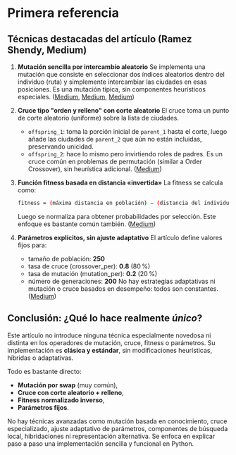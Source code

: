 # Primera referencia

## Técnicas destacadas del artículo (Ramez Shendy, Medium)

1. **Mutación sencilla por intercambio aleatorio**
   Se implementa una mutación que consiste en seleccionar dos índices aleatorios dentro del individuo (ruta) y simplemente intercambiar las ciudades en esas posiciones. Es una mutación típica, sin componentes heurísticos especiales.
   ([Medium][1], [Medium][1], [Medium][1])

2. **Cruce tipo "orden y relleno" con corte aleatorio**
   El cruce toma un punto de corte aleatorio (uniforme) sobre la lista de ciudades.

   * `offspring_1`: toma la porción inicial de `parent_1` hasta el corte, luego añade las ciudades de `parent_2` que aún no están incluidas, preservando unicidad.
   * `offspring_2`: hace lo mismo pero invirtiendo roles de padres.
     Es un cruce común en problemas de permutación (similar a Order Crossover), sin heurística adicional.
     ([Medium][1])

3. **Función fitness basada en distancia «invertida»**
   La fitness se calcula como:

   ```bash
   fitness = (máxima distancia en población) − (distancia del individuo)
   ```

   Luego se normaliza para obtener probabilidades por selección. Este enfoque es bastante común también.
   ([Medium][2])

4. **Parámetros explícitos, sin ajuste adaptativo**
   El artículo define valores fijos para:

   * tamaño de población: **250**
   * tasa de cruce (crossover\_per): **0.8** (80 %)
   * tasa de mutación (mutation\_per): **0.2** (20 %)
   * número de generaciones: **200**
     No hay estrategias adaptativas ni mutación o cruce basados en desempeño: todos son constantes.
     ([Medium][1])

## Conclusión: ¿Qué lo hace realmente *único*?

Este artículo no introduce ninguna técnica especialmente novedosa ni distinta en los operadores de mutación, cruce, fitness o parámetros. Su implementación es **clásica y estándar**, sin modificaciones heurísticas, híbridas o adaptativas.

Todo es bastante directo:

* **Mutación por swap** (muy común),
* **Cruce con corte aleatorio + relleno**,
* **Fitness normalizado inverso**,
* **Parámetros fijos**.

No hay técnicas avanzadas como mutación basada en conocimiento, cruce especializado, ajuste adaptativo de parámetros, componentes de búsqueda local, hibridaciones ni representación alternativa. Se enfoca en explicar paso a paso una implementación sencilla y funcional en Python.

[1]: https://medium.com/aimonks/traveling-salesman-problem-tsp-using-genetic-algorithm-fea640713758?utm_source=chatgpt.com "Traveling Salesman Problem (TSP) using Genetic Algorithm (Python) | by Ramez Shendy |  . | Medium"
[2]: https://medium.com/aimonks/traveling-salesman-problem-tsp-using-genetic-algorithm-fea640713758 "Traveling Salesman Problem (TSP) using Genetic Algorithm (Python) | by Ramez Shendy |  . | Medium"

